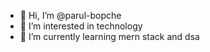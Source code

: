 - 👋 Hi, I’m @parul-bopche
- 👀 I’m interested in technology
- 🌱 I’m currently learning mern stack and dsa 
  
